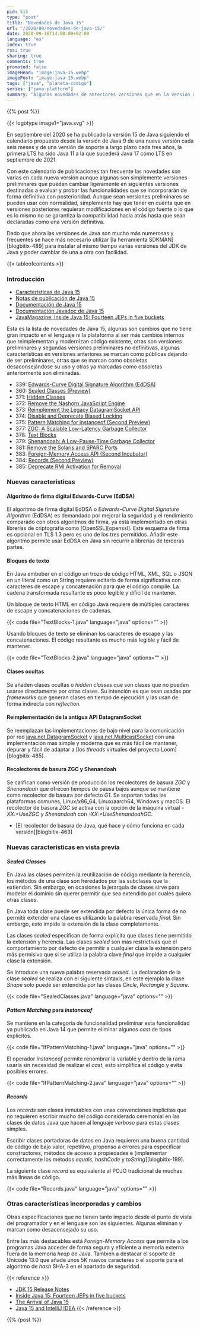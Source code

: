 ```yaml
---
pid: 515
type: "post"
title: "Novedades de Java 15"
url: "/2020/09/novedades-de-java-15/"
date: 2020-09-18T14:00:00+02:00
language: "es"
index: true
rss: true
sharing: true
comments: true
promoted: false
imageHead: "image:java-15.webp"
imagePost: "image:java-15.webp"
tags: ["java", "planeta-codigo"]
series: ["java-platform"]
summary: "Algunas novedades de anteriores versiones que en la versión de Java 15 pasan a calificarse con el grado de producción y otras características como una segunda versión preliminar. Sin grandes cambios en el lenguaje tan destacables de versiones anteriores como las _lambdas_ de Java 8 o los módulos de Java 9, en Java 15 se añaden las _sealed classes_."
---
```


{{% post %}}

{{< logotype image1="java.svg" >}}

En septiembre del 2020 se ha publicado la versión 15 de Java siguiendo el calendario propuesto desde la versión de Java 9 de una nueva versión cada seis meses y de una versión de soporte a largo plazo cada tres años, la primera LTS ha sido Java 11 a la que sucederá Java 17 cómo LTS en septiembre de 2021.

Con este calendario de publicaciones tan frecuente las novedades son varias en cada nueva versión aunque algunas son simplemente versiones preliminares que pueden cambiar ligeramente en siguientes versiones destinadas a evaluar y probar las funcionalidades que se incorporarán de forma definitiva con posterioridad. Aunque sean versiones preliminares se pueden usar con normalidad, simplemente hay que tener en cuenta que en versiones posteriores requieran modificaciones en el código fuente o lo que es lo mismo no se garantiza la compatibilidad hacia atrás hasta que sean declaradas como una versión definitiva.

Dado que ahora las versiones de Java son mucho más numerosas y frecuentes se hace más necesario utilizar [la herramienta SDKMAN][blogbitix-489] para instalar al mismo tiempo varias versiones del JDK de Java y poder cambiar de una a otra con facilidad.

{{< tableofcontents >}}

### Introducción

* [Características de Java 15](https://openjdk.java.net/projects/jdk/15/)
* [Notas de publicación de Java 15](https://www.oracle.com/java/technologies/javase/15-relnote-issues.html)
* [Documentación de Java 15](https://docs.oracle.com/en/java/javase/15/)
* [Documentación Javadoc de Java 15](javadoc15:index.html)
* [JavaMagazine: Inside Java 15: Fourteen JEPs in five buckets](https://blogs.oracle.com/javamagazine/inside-java-15-fourteen-jeps-in-five-buckets)

Esta es la lista de novedades de Java 15, algunas son cambios que no tiene gran impacto en el lenguaje ni la plataforma al ser más cambios internos que reimplementan y modernizan código existente, otras son versiones preliminares y segundas versiones preliminares no definitivas, algunas características en versiones anteriores se marcan como públicas dejando de ser preliminares, otras que se marcan como obsoletas desaconsejándose su uso y otras ya marcadas como obsoletas anteriormente son eliminadas.

* 339: [Edwards-Curve Digital Signature Algorithm (EdDSA)](https://openjdk.java.net/jeps/339)
* 360: [Sealed Classes (Preview)](https://openjdk.java.net/jeps/360)
* 371: [Hidden Classes](https://openjdk.java.net/jeps/371)
* 372: [Remove the Nashorn JavaScript Engine](https://openjdk.java.net/jeps/372)
* 373: [Reimplement the Legacy DatagramSocket API](https://openjdk.java.net/jeps/373)
* 374: [Disable and Deprecate Biased Locking](https://openjdk.java.net/jeps/374)
* 375: [Pattern Matching for instanceof (Second Preview)](https://openjdk.java.net/jeps/375)
* 377: [ZGC: A Scalable Low-Latency Garbage Collector](https://openjdk.java.net/jeps/377)
* 378: [Text Blocks](https://openjdk.java.net/jeps/378)
* 379: [Shenandoah: A Low-Pause-Time Garbage Collector](https://openjdk.java.net/jeps/379)
* 381: [Remove the Solaris and SPARC Ports](https://openjdk.java.net/jeps/381)
* 383: [Foreign-Memory Access API (Second Incubator)](https://openjdk.java.net/jeps/383)
* 384: [Records (Second Preview)](https://openjdk.java.net/jeps/384)
* 385: [Deprecate RMI Activation for Removal](https://openjdk.java.net/jeps/385)

### Nuevas características

#### Algoritmo de firma digital Edwards-Curve (EdDSA)

El algoritmo de firma digital EdDSA o _Edwards-Curve Digital Signature Algorithm_ (EdDSA) es demandado por mejorar la seguridad y el rendimiento comparado con otros algoritmos de firma, ya está implementado en otras librerías de criptografía como [OpenSSL][openssl]. Este esquema de firma es opcional en TLS 1.3 pero es uno de los tres permitidos. Añadir este algoritmo permite usar EdDSA en Java sin recurrir a librerías de terceras partes.

#### Bloques de texto

En Java embeber en el código un trozo de código HTML, XML, SQL o JSON en un literal como un String requiere editarlo de forma significativa con caracteres de escape y concatenación para que el código compile. La cadena transformada resultante es poco legible y difícil de mantener.

Un bloque de texto HTML en código Java requiere de múltiples caracteres de escape y concatenaciones de cadenas.

{{< code file="TextBlocks-1.java" language="java" options="" >}}

Usando bloques de texto se eliminan los caracteres de escape y las concatenaciones. El código resultante es mucho más legible y fácil de mantener.

{{< code file="TextBlocks-2.java" language="java" options="" >}}

#### Clases ocultas

Se añaden clases ocultas o _hidden classes_ que son clases que no pueden usarse directamente por otras clases. Su intención es que sean usadas por _frameworks_ que generan clases en tiempo de ejecución y las usan de forma indirecta con _reflection_.

#### Reimplementación de la antigua API DatagramSocket

Se reemplazan las implementaciones de bajo nivel para la comunicación por red [java.net.DatagramSocket](javadoc15:java.base/java/net/DatagramSocket.html) y [java.net.MulticastSocket](javadoc15:java.base/java/net/MulticastSocket.html) con una implementación mas simple y moderna que es más fácil de mantener, depurar y fácil de adaptar a [los _threads_ virtuales del proyecto Loom][blogbitix-485].

#### Recolectores de basura ZGC y Shenandoah

Se califican como versión de producción los recolectores de basura _ZGC_ y _Shenandoah_ que ofrecen tiempos de pausa bajos aunque se mantiene como recolector de basura por defecto _G1_. Se soportan todas las plataformas comunes, Linux/x86_64, Linux/aarch64, Windows y macOS. El recolector de basura _ZGC_ se activa con la opción de la máquina virtual _-XX:+UseZGC_ y _Shenandoah_ con _-XX:+UseShenandoahGC_.

* [El recolector de basura de Java, qué hace y cómo funciona en cada versión][blogbitix-463]

### Nuevas características en vista previa

#### _Sealed Classes_

En Java las clases permiten la reutilización de código mediante la herencia, los métodos de una clase son heredados por las subclases que la extiendan. Sin embargo, en ocasiones la jerarquía de clases sirve para modelar el dominio sin querer permitir que sea extendido por cuales quiera otras clases.

En Java toda clase puede ser extendida por defecto la única forma de no permitir extender una clase es utilizando la palabra reservada _final_. Sin embargo, esto impide la extensión de la clase completamente.

Las clases _sealed_ especifican de forma explícita que clases tiene permitido la extensión y herencia. Las clases _sealed_ son más restrictivas que el comportamiento por defecto de permitir a cualquier clase la extensión pero más permisivo que si se utiliza la palabra clave _final_ que impide a cualquier clase la extensión.

Se introduce una nueva palabra reservada _sealed_. La declaración de la clase _sealed_ se realiza con el siguiente sintaxis, en este ejemplo la clase _Shape_ solo puede ser extendida por las clases _Circle_, _Rectangle_ y _Square_.

{{< code file="SealedClasses.java" language="java" options="" >}}

#### _Pattern Matching_ para _instanceof_

Se mantiene en la categoría de funcionalidad preliminar esta funcionalidad ya publicada en Java 14 que permite eliminar algunos _cast_ de tipos explícitos.

{{< code file="IfPatternMatching-1.java" language="java" options="" >}}

El operador _instanceof_ permite renombrar la variable y dentro de la rama usarla sin necesidad de realizar el _cast_, esto simplifica el código y evita posibles errores.

{{< code file="IfPatternMatching-2.java" language="java" options="" >}}

#### _Records_

Los _records_ son clases inmutables con unas convenciones implícitas que no requieren escribir mucho del código considerado ceremonial en las clases de datos Java que hacen al lenguaje _verboso_ para estas clases simples.

Escribir clases portadoras de datos en Java requieren una buena cantidad de código de bajo valor, repetitivo, propenso a errores para especificar constructores, métodos de acceso a propiedades e [implementar correctamente los métodos _equals_, _hashCode_ y _toString_][blogbitix-199].

La siguiente clase _record_ es equivalente al POJO tradicional de muchas más líneas de código.

{{< code file="Records.java" language="java" options="" >}}

### Otras características incorporadas y cambios

Otras especificaciones que no tienen tanto impacto desde el punto de vista del programador y en el lenguaje son las siguientes. Algunas eliminan y marcan como desaconsejado su uso.

Entre las más destacables está _Foreign-Memory Access_ que permite a los programas Java acceder de forma segura y eficiente a memoria externa fuera de la memoria _heap_ de Java. También a destacar el soporte de Unicode 13.0 que añade unos 5K nuevos caracteres o el soporte para el algoritmo de _hash_ SHA-3 en el apartado de seguridad.

{{< reference >}}
* [JDK 15 Release Notes](https://jdk.java.net/15/release-notes)
* [Inside Java 15: Fourteen JEPs in five buckets](https://blogs.oracle.com/javamagazine/inside-java-15-fourteen-jeps-in-five-buckets)
* [The Arrival of Java 15](https://blogs.oracle.com/java-platform-group/the-arrival-of-java-15)
* [Java 15 and IntelliJ IDEA ](https://blog.jetbrains.com/idea/2020/09/java-15-and-intellij-idea/)
{{< /reference >}}

{{% /post %}}
